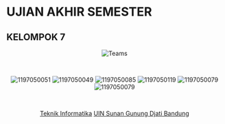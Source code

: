 # UJIAN AKHIR SEMESTER
## KELOMPOK 7
<div align='center'>
 
![Teams](https://img.shields.io/badge/Anggota%20Kelompok-Kelompok%207-blue)
 
<br>
 
![1197050051](https://img.shields.io/badge/103-Muhammad%20Syamil-green)
![1197050049](https://img.shields.io/badge/107-Nada%20Fadhillah-green)
![1197050085](https://img.shields.io/badge/113-Nur%20Halizah-green)
![1197050119](https://img.shields.io/badge/121-Ridwan%20Ahmad%20Fauzan-green)
![1197050079](https://img.shields.io/badge/136-Sopian%20Abdul%20Malik-green)
![1197050079](https://img.shields.io/badge/142-Wildan%20Sophal%20Jamil-green)
 
<br> 
 
[Teknik Informatika](http://if.uinsgd.ac.id/) [UIN Sunan Gunung Djati Bandung](https://uinsgd.ac.id/) 

</div>
